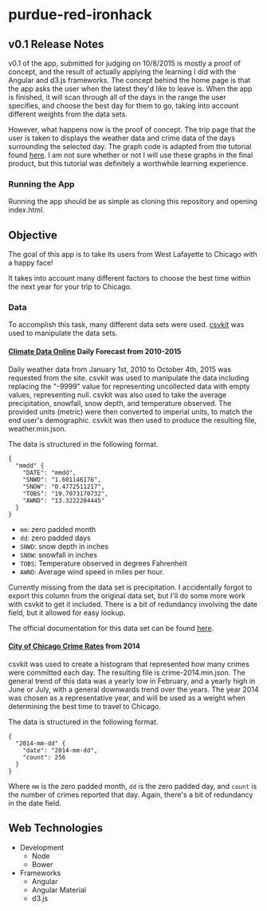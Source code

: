 # purdue-red-ironhack

## v0.1 Release Notes

v0.1 of the app, submitted for judging on 10/8/2015 is mostly a proof of concept, and the result of actually applying the learning I did with the Angular and d3.js frameworks. The concept behind the home page is that the app asks the user when the latest they'd like to leave is. When the app is finished, it will scan through all of the days in the range the user specifies, and choose the best day for them to go, taking into account different weights from the data sets.

However, what happens now is the proof of concept. The trip page that the user is taken to displays the weather data and crime data of the days surrounding the selected day. The graph code is adapted from the tutorial found [here](http://bost.ocks.org/mike/bar/). I am not sure whether or not I will use these graphs in the final product, but this tutorial was definitely a worthwhile learning experience.

### Running the App

Running the app should be as simple as cloning this repository and opening index.html.

## Objective

The goal of this app is to take its users from West Lafayette to Chicago with a happy face!

It takes into account many different factors to choose the best time within the next year for your trip to Chicago.

### Data

To accomplish this task, many different data sets were used. [csvkit](http://csvkit.readthedocs.org/en/0.9.1/index.html) was used to manipulate the data sets.

#### [Climate Data Online](http://www.ncdc.noaa.gov/cdo-web/orderstatus?id=614767&email=Matthew.dp.96@gmail.com) Daily Forecast from 2010-2015

Daily weather data from January 1st, 2010 to October 4th, 2015 was requested from the site. csvkit was used to manipulate the data including replacing the "-9999" value for representing uncollected data with empty values, representing null. csvkit was also used to take the average precipitation, snowfall, snow depth, and temperature observed. The provided units (metric) were then converted to imperial units, to match the end user's demographic. csvkit was then used to produce the resulting file, weather.min.json.

The data is structured in the following format.

```
{
  "mmdd" {
    "DATE": "mmdd",
    "SNWD": "1.601146176",
    "SNOW": "0.4772511217",
    "TOBS": "19.7073170732",
    "AWND": "13.3222204445"
  }
}
```

* `mm`: zero padded month
* `dd`: zero padded days
* `SNWD`: snow depth in inches
* `SNOW`: snowfall in inches
* `TOBS`: Temperature observed in degrees Fahrenheit
* `AWND`: Average wind speed in miles per hour.

Currently missing from the data set is precipitation. I accidentally forgot to export this column from the original data set, but I'll do some more work with csvkit to get it included. There is a bit of redundancy involving the date field, but it allowed for easy lookup.

The official documentation for this data set can be found [here](http://www1.ncdc.noaa.gov/pub/data/cdo/documentation/GHCND_documentation.pdf).

#### [City of Chicago Crime Rates](https://data.cityofchicago.org/Public-Safety/Crimes-2010-2014/82c5-g7da) from 2014

csvkit was used to create a histogram that represented how many crimes were committed each day. The resulting file is crime-2014.min.json. The general trend of this data was a yearly low in February, and a yearly high in June or July, with a general downwards trend over the years. The year 2014 was chosen as a representative year, and will be used as a weight when determining the best time to travel to Chicago.

The data is structured in the following format.

```
{
  "2014-mm-dd" {
    "date": "2014-mm-dd",
    "count": 256
  }
}
```

Where `mm` is the zero padded month, `dd` is the zero padded day, and `count` is the number of crimes reported that day. Again, there's a bit of redundancy in the date field.

## Web Technologies

* Development
  * Node
  * Bower
* Frameworks
  * Angular
  * Angular Material
  * d3.js
